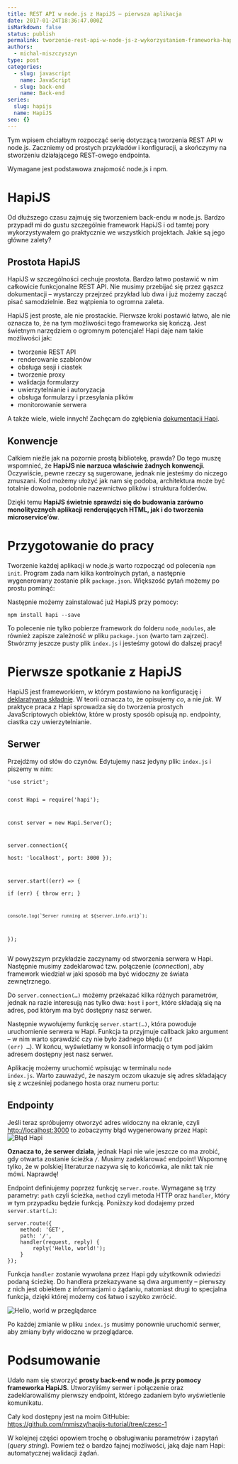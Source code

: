 ```yaml
---
title: REST API w node.js z HapiJS – pierwsza aplikacja
date: 2017-01-24T18:36:47.000Z
isMarkdown: false
status: publish
permalink: tworzenie-rest-api-w-node-js-z-wykorzystaniem-frameworka-hapijs-czesc-1
authors:
  - michal-miszczyszyn
type: post
categories:
  - slug: javascript
    name: JavaScript
  - slug: back-end
    name: Back-end
series:
  slug: hapijs
  name: HapiJS
seo: {}
---
```


Tym wpisem chciałbym rozpocząć serię dotyczącą tworzenia REST API w node.js. Zaczniemy od prostych przykładów i konfiguracji, a skończymy na stworzeniu działającego REST-owego endpointa.

<p class="important">Wymagane jest podstawowa znajomość node.js i npm.</p>

<h1 id="hapijs">HapiJS</h1>
Od dłuższego czasu zajmuję się tworzeniem back-endu w node.js. Bardzo przypadł mi do gustu szczególnie framework HapiJS i od tamtej pory wykorzystywałem go praktycznie we wszystkich projektach. Jakie są jego główne zalety?
<h2 id="prostotahapijs">Prostota HapiJS</h2>
HapiJS w szczególności cechuje prostota. Bardzo łatwo postawić w nim całkowicie funkcjonalne REST API. Nie musimy przebijać się przez gąszcz dokumentacji – wystarczy przejrzeć przykład lub dwa i już możemy zacząć pisać samodzielnie. Bez wątpienia to ogromna zaleta.

HapiJS jest proste, ale nie prostackie. Pierwsze kroki postawić łatwo, ale nie oznacza to, że na tym możliwości tego frameworka się kończą. Jest świetnym narzędziem o ogromnym potencjale! Hapi daje nam takie możliwości jak:

<ul>
 	<li>tworzenie REST API</li>
 	<li>renderowanie szablonów</li>
 	<li>obsługa sesji i ciastek</li>
 	<li>tworzenie proxy</li>
 	<li>walidacja formularzy</li>
 	<li>uwierzytelnianie i autoryzacja</li>
 	<li>obsługa formularzy i przesyłania plików</li>
 	<li>monitorowanie serwera</li>
</ul>
A także wiele, wiele innych! Zachęcam do zgłębienia <a href="https://hapijs.com/">dokumentacji Hapi</a>.
<h2 id="konwencje">Konwencje</h2>
Całkiem nieźle jak na pozornie prostą bibliotekę, prawda? Do tego muszę wspomnieć, że <strong>HapiJS nie narzuca właściwie żadnych konwencji</strong>. Oczywiście, pewne rzeczy są sugerowane, jednak nie jesteśmy do niczego zmuszani. Kod możemy ułożyć jak nam się podoba, architektura może być totalnie dowolna, podobnie nazewnictwo plików i struktura folderów.

Dzięki temu <strong>HapiJS świetnie sprawdzi się do budowania zarówno monolitycznych aplikacji renderujących HTML, jak i do tworzenia microservice’ów</strong>.

<h1 id="przygotowaniedopracy">Przygotowanie do pracy</h1>
Tworzenie każdej aplikacji w node.js warto rozpocząć od polecenia <code>npm init</code>. Program zada nam kilka kontrolnych pytań, a następnie wygenerowany zostanie plik <code>package.json</code>. Większość pytań możemy po prostu pominąć:

<script src="https://asciinema.org/a/astwvqgfb4zq6gc4qinurit39.js" id="asciicast-astwvqgfb4zq6gc4qinurit39" async></script>

Następnie możemy zainstalować już HapiJS przy pomocy:

<code>npm install hapi --save</code>

To polecenie nie tylko pobierze framework do folderu <code>node_modules</code>, ale również zapisze zależność w pliku <code>package.json</code> (warto tam zajrzeć). Stwórzmy jeszcze pusty plik <code>index.js</code> i jesteśmy gotowi do dalszej pracy!

<h1 id="pierwszespotkaniezhapijs">Pierwsze spotkanie z HapiJS</h1>
HapiJS jest frameworkiem, w którym postawiono na konfigurację i <a href="https://pl.wikipedia.org/wiki/Programowanie_deklaratywne">deklaratywną składnię</a>. W teorii oznacza to, że opisujemy <em>co</em>, a nie <em>jak</em>. W praktyce praca z Hapi sprowadza się do tworzenia prostych JavaScriptowych obiektów, które w prosty sposób opisują np. endpointy, ciastka czy uwierzytelnianie.
<h2 id="serwer">Serwer</h2>
Przejdźmy od słów do czynów. Edytujemy nasz jedyny plik: <code>index.js</code> i piszemy w nim:
<pre><code class="language-javascript">'use strict';

const Hapi = require('hapi');

const server = new Hapi.Server();

server.connection({  
 host: 'localhost',
port: 3000
});

server.start((err) =&gt; {  
 if (err) {
throw err;
}

    console.log(`Server running at ${server.info.uri}`);

});
</code></pre>
W powyższym przykładzie zaczynamy od stworzenia serwera w Hapi. Następnie musimy zadeklarować tzw. połączenie (<em>connection</em>), aby framework wiedział w jaki sposób ma być widoczny ze świata zewnętrznego.

Do <code>server.connection(…)</code> możemy przekazać kilka różnych parametrów, jednak na razie interesują nas tylko dwa: <code>host</code> i <code>port</code>, które składają się na adres, pod którym ma być dostępny nasz serwer.

Następnie wywołujemy funkcję <code>server.start(…)</code>, która powoduje uruchomienie serwera w Hapi. Funkcja ta przyjmuje callback jako argument – w nim warto sprawdzić czy nie było żadnego błędu (<code>if (err) …</code>). W końcu, wyświetlamy w konsoli informację o tym pod jakim adresem dostępny jest nasz serwer.

Aplikację możemy uruchomić wpisując w terminalu <code>node index.js</code>. Warto zauważyć, że naszym oczom ukazuje się adres składający się z wcześniej podanego hosta oraz numeru portu:

<script type="text/javascript" src="https://asciinema.org/a/4xjzf8srjbbd8xh8fyupaq0vq.js" id="asciicast-4xjzf8srjbbd8xh8fyupaq0vq" async></script>
<h2 id="endpointy">Endpointy</h2>
Jeśli teraz spróbujemy otworzyć adres widoczny na ekranie, czyli <a href="http://localhost:3000">http://localhost:3000</a> to zobaczymy błąd wygenerowany przez Hapi:

<img src="https://res.cloudinary.com/type-of-web/content/images/2017/01/Screenshot-2017-01-24-20.26.34.png" alt="Błąd Hapi" />

<strong>Oznacza to, że serwer działa</strong>, jednak Hapi nie wie jeszcze co ma zrobić, gdy otwarta zostanie ścieżka <code>/</code>. Musimy zadeklarować endpoint! Wspomnę tylko, że w polskiej literaturze nazywa się to końcówka, ale nikt tak nie mówi. Naprawdę!

Endpoint definiujemy poprzez funkcję <code>server.route</code>. Wymagane są trzy parametry: <code>path</code> czyli ścieżka, <code>method</code> czyli metoda HTTP oraz <code>handler</code>, który w tym przypadku będzie funkcją. Poniższy kod dodajemy przed <code>server.start(…)</code>:

<pre><code class="language-javascript">server.route({  
    method: 'GET',
    path: '/',
    handler(request, reply) {
        reply('Hello, world!');
    }
});
</code></pre>

Funkcja <code>handler</code> zostanie wywołana przez Hapi gdy użytkownik odwiedzi podaną ścieżkę. Do handlera przekazywane są dwa argumenty – pierwszy z nich jest obiektem z informacjami o żądaniu, natomiast drugi to specjalna funkcja, dzięki której możemy coś łatwo i szybko zwrócić.

<img src="https://res.cloudinary.com/type-of-web/content/images/2017/01/Screenshot-2017-01-24-20.34.19.png" alt="Hello, world w przeglądarce" />
<p class="important">Po każdej zmianie w pliku <code>index.js</code> musimy ponownie uruchomić serwer, aby zmiany były widoczne w przeglądarce.</p>

<h1 id="podsumowanie">Podsumowanie</h1>
Udało nam się stworzyć <strong>prosty back-end w node.js przy pomocy frameworka HapiJS</strong>. Utworzyliśmy serwer i połączenie oraz zadeklarowaliśmy pierwszy endpoint, którego zadaniem było wyświetlenie komunikatu.

Cały kod dostępny jest na moim GitHubie: <a href="https://github.com/mmiszy/hapijs-tutorial/tree/czesc-1">https://github.com/mmiszy/hapijs-tutorial/tree/czesc-1</a>

W kolejnej części opowiem trochę o obsługiwaniu parametrów i zapytań (<em>query string</em>). Powiem też o bardzo fajnej możliwości, jaką daje nam Hapi: automatycznej walidacji żądań.
